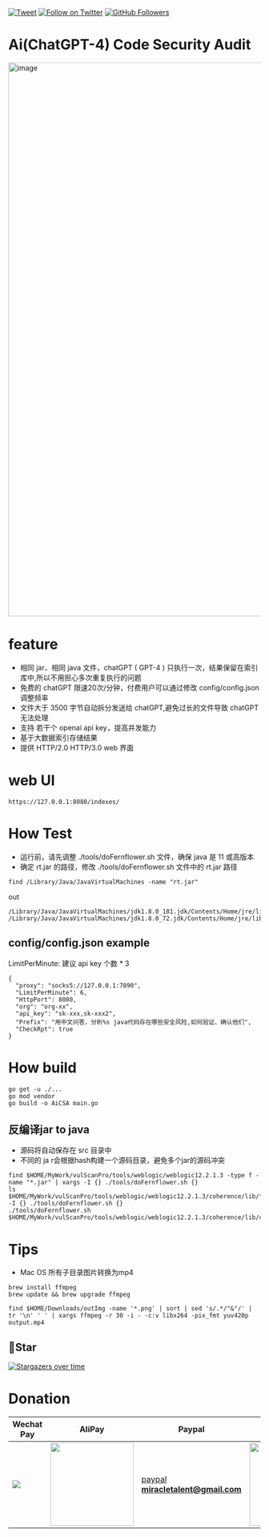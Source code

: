 [![Tweet](https://img.shields.io/twitter/url/http/Hktalent3135773.svg?style=social)](https://twitter.com/intent/follow?screen_name=Hktalent3135773) [![Follow on Twitter](https://img.shields.io/twitter/follow/Hktalent3135773.svg?style=social&label=Follow)](https://twitter.com/intent/follow?screen_name=Hktalent3135773) [![GitHub Followers](https://img.shields.io/github/followers/hktalent.svg?style=social&label=Follow)](https://github.com/hktalent/)
# Ai(ChatGPT-4) Code Security Audit

<img width="1106" alt="image" src="https://user-images.githubusercontent.com/18223385/229397981-b0eab8a6-9635-4520-8e1a-d11e1c3ffcfe.png">


# feature
- 相同 jar、相同 java 文件，chatGPT ( GPT-4 ) 只执行一次，结果保留在索引库中,所以不用担心多次重复执行的问题
- 免费的 chatGPT 限速20次/分钟，付费用户可以通过修改 config/config.json 调整频率
- 文件大于 3500 字节自动拆分发送给 chatGPT,避免过长的文件导致 chatGPT 无法处理
- 支持 若干个 openai api key，提高并发能力
- 基于大数据索引存储结果
- 提供 HTTP/2.0 HTTP/3.0 web 界面

# web UI
```
https://127.0.0.1:8080/indexes/
```

# How Test
- 运行前，请先调整 ./tools/doFernflower.sh 文件，确保 java 是 11 或高版本
- 确定 rt.jar 的路径，修改 ./tools/doFernflower.sh 文件中的 rt.jar 路径

```
find /Library/Java/JavaVirtualMachines -name "rt.jar"
```

out
```
/Library/Java/JavaVirtualMachines/jdk1.8.0_181.jdk/Contents/Home/jre/lib/rt.jar
/Library/Java/JavaVirtualMachines/jdk1.8.0_72.jdk/Contents/Home/jre/lib/rt.jar
```

## config/config.json example
LimitPerMinute: 建议 api key 个数 * 3
```
{
  "proxy": "socks5://127.0.0.1:7890",
  "LimitPerMinute": 6,
  "HttpPort": 8080,
  "org": "org-xx",
  "api_key": "sk-xxx,sk-xxx2",
  "Prefix": "用中文问答，分析%s java代码存在哪些安全风险,如何验证、确认他们",
  "CheckRpt": true
}
```

# How build
```
go get -u ./...
go mod vendor
go build -o AiCSA main.go
```

## 反编译jar to java
- 源码将自动保存在 src 目录中
- 不同的 ja r会根据hash构建一个源码目录，避免多个jar的源码冲突

```
find $HOME/MyWork/vulScanPro/tools/weblogic/weblogic12.2.1.3 -type f -name "*.jar" | xargs -I {} ./tools/doFernflower.sh {}
ls $HOME/MyWork/vulScanPro/tools/weblogic/weblogic12.2.1.3/coherence/lib/*.jar|xargs -I {} ./tools/doFernflower.sh {}
./tools/doFernflower.sh $HOME/MyWork/vulScanPro/tools/weblogic/weblogic12.2.1.3/coherence/lib/coherence.jar
```

# Tips
- Mac OS 所有子目录图片转换为mp4
```
brew install ffmpeg
brew update && brew upgrade ffmpeg

find $HOME/Downloads/outImg -name '*.png' | sort | sed 's/.*/"&"/' | tr '\n' ' ' | xargs ffmpeg -r 30 -i - -c:v libx264 -pix_fmt yuv420p output.mp4
```

## 💖Star
[![Stargazers over time](https://starchart.cc/hktalent/AiCSA.svg)](https://starchart.cc/hktalent/AiCSA)

# Donation
| Wechat Pay | AliPay | Paypal | BTC Pay |BCH Pay |
| --- | --- | --- | --- | --- |
|<img src=https://raw.githubusercontent.com/hktalent/myhktools/main/md/wc.png>|<img width=166 src=https://raw.githubusercontent.com/hktalent/myhktools/main/md/zfb.png>|[paypal](https://www.paypal.me/pwned2019) **miracletalent@gmail.com**|<img width=166 src=https://raw.githubusercontent.com/hktalent/myhktools/main/md/BTC.png>|<img width=166 src=https://raw.githubusercontent.com/hktalent/myhktools/main/md/BCH.jpg>|


